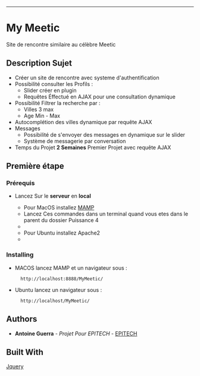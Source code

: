**** 

# My Meetic

Site de rencontre similaire au célèbre Meetic 

## Description Sujet 

* Créer un site de rencontre avec systeme d'authentification
* Possibilité consulter les Profils :
    * Slider créer en plugin
    * Requêtes Éffectué en AJAX pour une consultation dynamique
* Possibilité Filtrer la recherche par :
    * Villes 3 max
    * Age Min - Max
* Autocomplétion des villes dynamique par requête AJAX
* Messages
    * Possibilité de s'envoyer des messages en dynamique sur le slider
    * Système de messagerie par conversation 
* Temps du Projet **2 Semaines** Premier Projet avec requête AJAX
## Première étape

### Prérequis

* Lancez Sur le **serveur** en **local**
    
  * Pour MacOS installez [MAMP](https://documentation.mamp.info/en/MAMP-Mac/Installation/)
  * Lancez Ces commandes dans un terminal quand vous etes dans le parent du dossier Puissance 4 
  *  
  * Pour Ubuntu installez Apache2
  * 

### Installing

* MACOS lancez MAMP et un navigateur sous :

        http://localhost:8888/MyMeetic/
* Ubuntu lancez un navigateur sous :

        http://localhost/MyMeetic/


## Authors

* **Antoine Guerra** - *Projet Pour EPITECH* - [EPITECH](http://www.epitech.eu/)

## Built With

[Jquery](https://jquery.com/download/)

